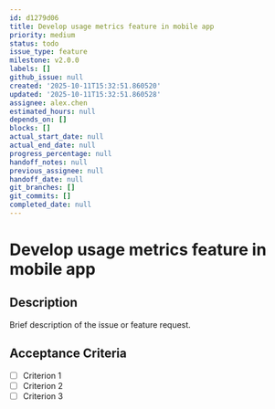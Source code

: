 ```yaml
---
id: d1279d06
title: Develop usage metrics feature in mobile app
priority: medium
status: todo
issue_type: feature
milestone: v2.0.0
labels: []
github_issue: null
created: '2025-10-11T15:32:51.860520'
updated: '2025-10-11T15:32:51.860528'
assignee: alex.chen
estimated_hours: null
depends_on: []
blocks: []
actual_start_date: null
actual_end_date: null
progress_percentage: null
handoff_notes: null
previous_assignee: null
handoff_date: null
git_branches: []
git_commits: []
completed_date: null
---
```


# Develop usage metrics feature in mobile app

## Description

Brief description of the issue or feature request.

## Acceptance Criteria

- [ ] Criterion 1
- [ ] Criterion 2
- [ ] Criterion 3